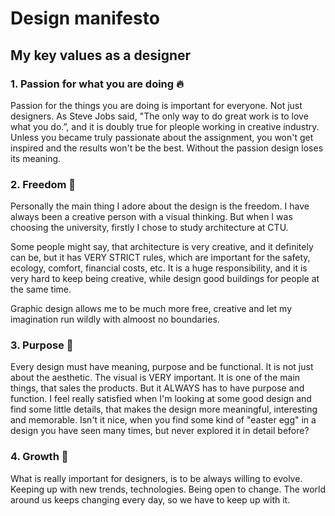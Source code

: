 # Design manifesto

## My key values as a designer

### 1. Passion for what you are doing 🔥
Passion for the things you are doing is important for everyone. Not just designers. As Steve Jobs said, "The only way to do great work is to love what you do.”, and it is doubly true for pleople working in creative industry. Unless you became truly passionate about the assignment, you won't get inspired and the results won't be the best. Without the passion design loses its meaning.

### 2. Freedom 🗽
Personally the main thing I adore about the design is the freedom. I have always been a creative person with a visual thinking. But when I was choosing the university, firstly I chose to study architecture at CTU. 

Some people might say, that architecture is very creative, and it definitely can be, but it has VERY STRICT rules, which are important for the safety, ecology, comfort, financial costs, etc. It is a huge responsibility, and it is very hard to keep being creative, while design good buildings for people at the same time.

Graphic design allows me to be much more free, creative and let my imagination run wildly with almoost no boundaries.

### 3. Purpose 🎯
Every design must have meaning, purpose and be functional. It is not just about the aesthetic. The visual is VERY important. It is one of the main things, that sales the products. But it ALWAYS has to have purpose and function. I feel really satisfied when I'm looking at some good design and find some little details, that makes the design more meaningful, interesting and memorable. Isn't it nice, when you find some kind of "easter egg" in a design you have seen many times, but never explored it in detail before?

### 4. Growth 🚀
What is really important for designers, is to be always willing to evolve. Keeping up with new trends, technologies. Being open to change. The world around us keeps changing every day, so we have to keep up with it.

